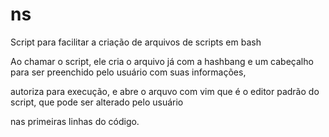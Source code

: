 # ns

Script para facilitar a criação de arquivos de scripts em bash

Ao chamar o script, ele cria o arquivo já com a hashbang e um cabeçalho para ser preenchido pelo usuário com suas informações,

autoriza para execução, e abre o arquvo com vim que é o editor padrão do script, que pode ser alterado pelo usuário 

nas primeiras linhas do código.
